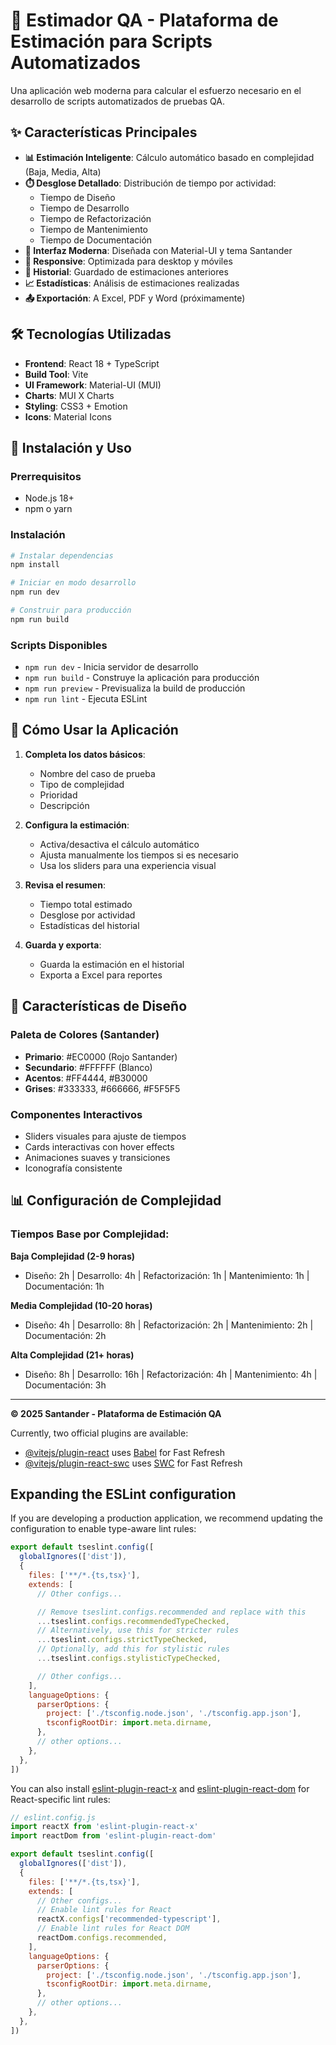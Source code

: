 # 🚀 Estimador QA - Plataforma de Estimación para Scripts Automatizados

Una aplicación web moderna para calcular el esfuerzo necesario en el desarrollo de scripts automatizados de pruebas QA.

## ✨ Características Principales

- **📊 Estimación Inteligente**: Cálculo automático basado en complejidad (Baja, Media, Alta)
- **⏱️ Desglose Detallado**: Distribución de tiempo por actividad:
  - Tiempo de Diseño
  - Tiempo de Desarrollo
  - Tiempo de Refactorización
  - Tiempo de Mantenimiento
  - Tiempo de Documentación
- **🎨 Interfaz Moderna**: Diseñada con Material-UI y tema Santander
- **📱 Responsive**: Optimizada para desktop y móviles
- **💾 Historial**: Guardado de estimaciones anteriores
- **📈 Estadísticas**: Análisis de estimaciones realizadas
- **📤 Exportación**: A Excel, PDF y Word (próximamente)

## 🛠️ Tecnologías Utilizadas

- **Frontend**: React 18 + TypeScript
- **Build Tool**: Vite
- **UI Framework**: Material-UI (MUI)
- **Charts**: MUI X Charts
- **Styling**: CSS3 + Emotion
- **Icons**: Material Icons

## 🚀 Instalación y Uso

### Prerrequisitos
- Node.js 18+ 
- npm o yarn

### Instalación
```bash
# Instalar dependencias
npm install

# Iniciar en modo desarrollo
npm run dev

# Construir para producción
npm run build
```

### Scripts Disponibles
- `npm run dev` - Inicia servidor de desarrollo
- `npm run build` - Construye la aplicación para producción
- `npm run preview` - Previsualiza la build de producción
- `npm run lint` - Ejecuta ESLint

## 🎯 Cómo Usar la Aplicación

1. **Completa los datos básicos**:
   - Nombre del caso de prueba
   - Tipo de complejidad
   - Prioridad
   - Descripción

2. **Configura la estimación**:
   - Activa/desactiva el cálculo automático
   - Ajusta manualmente los tiempos si es necesario
   - Usa los sliders para una experiencia visual

3. **Revisa el resumen**:
   - Tiempo total estimado
   - Desglose por actividad
   - Estadísticas del historial

4. **Guarda y exporta**:
   - Guarda la estimación en el historial
   - Exporta a Excel para reportes

## 🎨 Características de Diseño

### Paleta de Colores (Santander)
- **Primario**: #EC0000 (Rojo Santander)
- **Secundario**: #FFFFFF (Blanco)
- **Acentos**: #FF4444, #B30000
- **Grises**: #333333, #666666, #F5F5F5

### Componentes Interactivos
- Sliders visuales para ajuste de tiempos
- Cards interactivas con hover effects
- Animaciones suaves y transiciones
- Iconografía consistente

## 📊 Configuración de Complejidad

### Tiempos Base por Complejidad:

**Baja Complejidad (2-9 horas)**
- Diseño: 2h | Desarrollo: 4h | Refactorización: 1h | Mantenimiento: 1h | Documentación: 1h

**Media Complejidad (10-20 horas)**
- Diseño: 4h | Desarrollo: 8h | Refactorización: 2h | Mantenimiento: 2h | Documentación: 2h

**Alta Complejidad (21+ horas)**
- Diseño: 8h | Desarrollo: 16h | Refactorización: 4h | Mantenimiento: 4h | Documentación: 3h

---

**© 2025 Santander - Plataforma de Estimación QA**

Currently, two official plugins are available:

- [@vitejs/plugin-react](https://github.com/vitejs/vite-plugin-react/blob/main/packages/plugin-react) uses [Babel](https://babeljs.io/) for Fast Refresh
- [@vitejs/plugin-react-swc](https://github.com/vitejs/vite-plugin-react/blob/main/packages/plugin-react-swc) uses [SWC](https://swc.rs/) for Fast Refresh

## Expanding the ESLint configuration

If you are developing a production application, we recommend updating the configuration to enable type-aware lint rules:

```js
export default tseslint.config([
  globalIgnores(['dist']),
  {
    files: ['**/*.{ts,tsx}'],
    extends: [
      // Other configs...

      // Remove tseslint.configs.recommended and replace with this
      ...tseslint.configs.recommendedTypeChecked,
      // Alternatively, use this for stricter rules
      ...tseslint.configs.strictTypeChecked,
      // Optionally, add this for stylistic rules
      ...tseslint.configs.stylisticTypeChecked,

      // Other configs...
    ],
    languageOptions: {
      parserOptions: {
        project: ['./tsconfig.node.json', './tsconfig.app.json'],
        tsconfigRootDir: import.meta.dirname,
      },
      // other options...
    },
  },
])
```

You can also install [eslint-plugin-react-x](https://github.com/Rel1cx/eslint-react/tree/main/packages/plugins/eslint-plugin-react-x) and [eslint-plugin-react-dom](https://github.com/Rel1cx/eslint-react/tree/main/packages/plugins/eslint-plugin-react-dom) for React-specific lint rules:

```js
// eslint.config.js
import reactX from 'eslint-plugin-react-x'
import reactDom from 'eslint-plugin-react-dom'

export default tseslint.config([
  globalIgnores(['dist']),
  {
    files: ['**/*.{ts,tsx}'],
    extends: [
      // Other configs...
      // Enable lint rules for React
      reactX.configs['recommended-typescript'],
      // Enable lint rules for React DOM
      reactDom.configs.recommended,
    ],
    languageOptions: {
      parserOptions: {
        project: ['./tsconfig.node.json', './tsconfig.app.json'],
        tsconfigRootDir: import.meta.dirname,
      },
      // other options...
    },
  },
])
```
